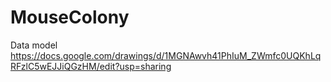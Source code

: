 # MouseColony

Data model
https://docs.google.com/drawings/d/1MGNAwvh41PhIuM_ZWmfc0UQKhLqRFzlC5wEJJiQGzHM/edit?usp=sharing
